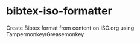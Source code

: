 # bibtex-iso-formatter
Create Bibtex format from content on ISO.org using Tampermonkey/Greasemonkey
